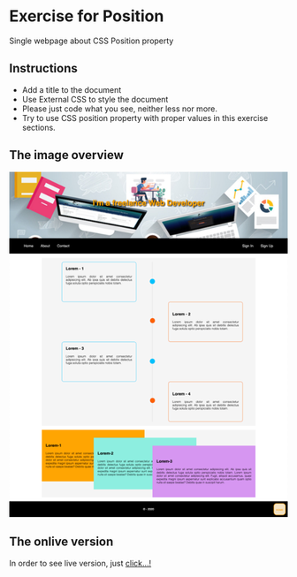 # Exercise for Position

Single webpage about CSS Position property

## Instructions

* Add a title to the document
* Use External CSS to style the document
* Please just code what you see, neither less nor more.
* Try to use CSS position property with proper values in this exercise sections.

## The image overview

![The overview](./images/desktop.png "The general overview")

## The onlive version

In order to see live version, just [click...!](https://hsnakk.github.io/exercise_position/)
